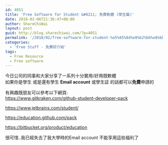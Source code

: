 ```yaml
---
id: 4051
title: 'Free Software for Student &#8211; 免費軟體 (學生篇)'
date: 2018-02-06T21:36:47+08:00
author: ShareChiWai
layout: post
guid: http://blog.sharechiwai.com/?p=4051
permalink: '/2018/02/free-software-for-student-%e5%85%8d%e8%b2%bb%e8%bb%9f%e9%ab%94-%e5%ad%b8%e7%94%9f%e7%af%87/'
categories:
  - 'Free Stuff - 免費好介紹'
tags:
  - Free Resource
  - Free software
---
```

今日公司的同事和大家分享了一系列十分實用/好用既軟體  
如果你是學生 或是還有學生 **Email account** 或學生証 的話都可以**免費**申請的

有興趣既朋友可以參考以下網頁:  
<https://www.gitkraken.com/github-student-developer-pack>

<https://www.jetbrains.com/student/>

<https://education.github.com/pack>

https://bitbucket.org/product/education

很可惜..我已經失去了我大學時的Email account 不能享用這些福利了
